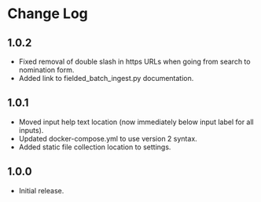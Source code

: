 Change Log
==========

1.0.2
-----

* Fixed removal of double slash in https URLs when going from search to nomination form.
* Added link to fielded_batch_ingest.py documentation.

1.0.1
-----

* Moved input help text location (now immediately below input label for all inputs).
* Updated docker-compose.yml to use version 2 syntax.
* Added static file collection location to settings.


1.0.0
-----

* Initial release.

